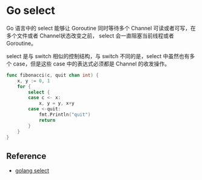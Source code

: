 # Go select

Go 语言中的 select 能够让 Goroutine 同时等待多个 Channel 可读或者可写，在多个文件或者 Channel状态改变之前，
select 会一直阻塞当前线程或者 Goroutine。

select 是与 switch 相似的控制结构，与 switch 不同的是，select 中虽然也有多个 case，但是这些 case 中的表达式必须都是 Channel 的收发操作。

```go
func fibonacci(c, quit chan int) {
	x, y := 0, 1
	for {
		select {
		case c <- x:
			x, y = y, x+y
		case <-quit:
			fmt.Println("quit")
			return
		}
	}
}
```

## Reference

- [golang select](https://draveness.me/golang/docs/part2-foundation/ch05-keyword/golang-select/)
